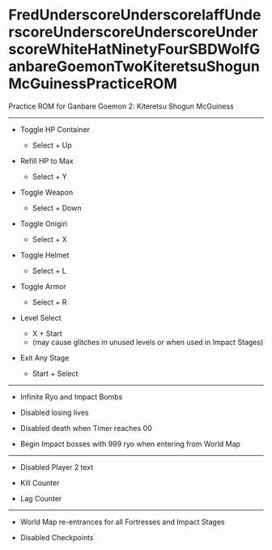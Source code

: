 # FredUnderscoreUnderscorelaffUnderscoreUnderscoreUnderscoreUnderscoreWhiteHatNinetyFourSBDWolfGanbareGoemonTwoKiteretsuShogunMcGuinessPracticeROM
Practice ROM for Ganbare Goemon 2: Kiteretsu Shogun McGuiness

---

- Toggle HP Container 
  - Select + Up

- Refill HP to Max
  - Select + Y

- Toggle Weapon 
  - Select + Down

- Toggle Onigiri
  - Select + X

- Toggle Helmet
  - Select + L

- Toggle Armor
  - Select + R

- Level Select
  - X + Start
  - (may cause glitches in unused levels or when used in Impact Stages)

- Exit Any Stage
  - Start + Select

---

- Infinite Ryo and Impact Bombs

- Disabled losing lives

- Disabled death when Timer reaches 00

- Begin Impact bosses with 999 ryo when entering from World Map

---

- Disabled Player 2 text

- Kill Counter
  
- Lag Counter

---

- World Map re-entrances for all Fortresses and Impact Stages

- Disabled Checkpoints

